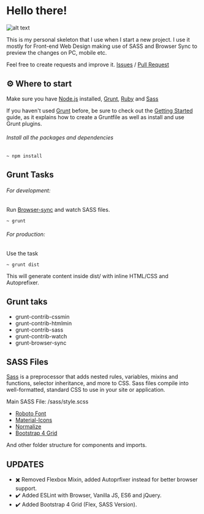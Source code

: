 # Hello there!
![alt text](http://dev.codibrie.cl/_resources/github/skeleton/banner.png "Tecnology")

This is my personal skeleton that I use when I start a new project.
I use it mostly for Front-end Web Design making use of SASS and Browser Sync to preview the changes on PC, mobile etc.

Feel free to create requests and improve it.
[Issues](https://github.com/en3sis/project-skeleton/issues) / [Pull Request](https://github.com/en3sis/project-skeleton/pulls)


## ⚙️ Where to start ##

Make sure you have [Node.js](https://nodejs.org/en/) installed, [Grunt](http://gruntjs.com/), [Ruby](https://rubyinstaller.org/) and [Sass](http://sass-lang.com/install)

If you haven't used [Grunt](http://gruntjs.com/) before, be sure to check out the [Getting Started](http://gruntjs.com/getting-started) guide, as it explains how to create a Gruntfile as well as install and use Grunt plugins.


###### Install all the packages and dependencies
```
~ npm install
```

## Grunt Tasks ##

###### For development:

Run [Browser-sync](https://www.browsersync.io/) and watch SASS files.
```
~ grunt
```
###### For production:

Use the task

```
~ grunt dist
```
This will generate content inside dist/ with inline HTML/CSS and Autoprefixer.


## Grunt taks ##
* grunt-contrib-cssmin
* grunt-contrib-htmlmin
* grunt-contrib-sass
* grunt-contrib-watch
* grunt-browser-sync



## SASS Files
[Sass](http://sass-lang.com/) is a preprocessor that adds nested rules, variables, mixins and functions, selector inheritance, and more to CSS. Sass files compile into well-formatted, standard CSS to use in your site or application.

Main SASS File: /sass/style.scss
* [Roboto Font](https://fonts.google.com/specimen/Roboto)
* [Material-Icons](https://google.github.io/material-design-icons/)
* [Normalize](https://necolas.github.io/normalize.css/)
* [Bootstrap 4 Grid](https://github.com/m-spyratos/bootstrap-4-grid)
<!-- * [Flexblox Mixin for SASS](https://github.com/mastastealth/sass-flex-mixin) -->



And other folder structure for components and imports.

## UPDATES ##
* ✖️ Removed Flexbox Mixin, added Autoprfixer instead for better browser support.
* ✔️ Added ESLint with Browser, Vanilla JS, ES6 and jQuery.
* ✔️ Added Bootstrap 4 Grid (Flex, SASS Version).